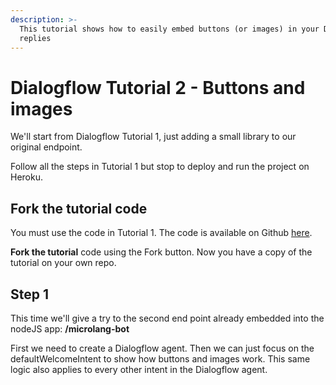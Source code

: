 ```yaml
---
description: >-
  This tutorial shows how to easily embed buttons (or images) in your Dialogflow
  replies
---
```


# Dialogflow Tutorial 2 - Buttons and images

We'll start from Dialogflow Tutorial 1, just adding a small library to our original endpoint.

Follow all the steps in Tutorial 1 but stop to deploy and run the project on Heroku.

## Fork the tutorial code

You must use the code in Tutorial 1. The code is available on Github [here](https://github.com/Tiledesk/tiledesk-dialogflow-proxy-tutorial).

**Fork the tutorial** code using the Fork button. Now you have a copy of the tutorial on your own repo.

## Step 1

This time we'll give a try to the second end point already embedded into the nodeJS app: **/microlang-bot**

First we need to create a Dialogflow agent. Then we can just focus on the defaultWelcomeIntent to show how buttons and images work. This same logic also applies to every other intent in the Dialogflow agent.



